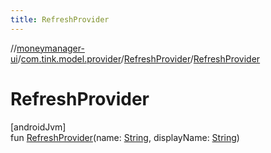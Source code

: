 ```yaml
---
title: RefreshProvider
---
```

//[moneymanager-ui](../../../index.html)/[com.tink.model.provider](../index.html)/[RefreshProvider](index.html)/[RefreshProvider](-refresh-provider.html)



# RefreshProvider



[androidJvm]\
fun [RefreshProvider](-refresh-provider.html)(name: [String](https://kotlinlang.org/api/latest/jvm/stdlib/kotlin/-string/index.html), displayName: [String](https://kotlinlang.org/api/latest/jvm/stdlib/kotlin/-string/index.html))




